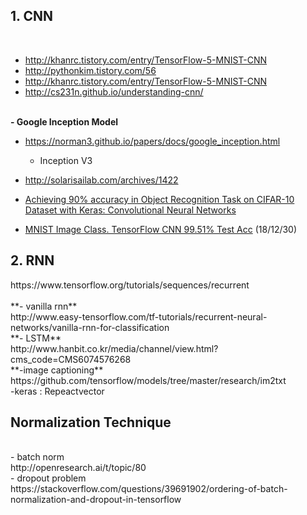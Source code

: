 **<h2>1. CNN** </h2><br>
+ http://khanrc.tistory.com/entry/TensorFlow-5-MNIST-CNN <br>
+ http://pythonkim.tistory.com/56 <br>
+ http://khanrc.tistory.com/entry/TensorFlow-5-MNIST-CNN <br>
+ http://cs231n.github.io/understanding-cnn/ <br><br>

**- Google Inception Model** <br>
+ https://norman3.github.io/papers/docs/google_inception.html <br>
  - Inception V3 <br>
+ http://solarisailab.com/archives/1422 <br>

+ [Achieving 90% accuracy in Object Recognition Task on CIFAR-10 Dataset with Keras: Convolutional Neural Networks](https://appliedmachinelearning.blog/2018/03/24/achieving-90-accuracy-in-object-recognition-task-on-cifar-10-dataset-with-keras-convolutional-neural-networks/) <br>

+ [MNIST Image Class. TensorFlow CNN 99.51% Test Acc](https://www.kaggle.com/raoulma/mnist-image-class-tensorflow-cnn-99-51-test-acc) (18/12/30) <br>


<h2>2. RNN </h2>
https://www.tensorflow.org/tutorials/sequences/recurrent <br><br>
**- vanilla rnn** <br>
http://www.easy-tensorflow.com/tf-tutorials/recurrent-neural-networks/vanilla-rnn-for-classification <br>
**- LSTM** <br>
http://www.hanbit.co.kr/media/channel/view.html?cms_code=CMS6074576268 <br>
**-image captioning** <br>
https://github.com/tensorflow/models/tree/master/research/im2txt <br>
-keras : Repeactvector <br>



<h2> Normalization Technique </h2> <br>
- batch norm <br>
http://openresearch.ai/t/topic/80 <br>
- dropout problem <br>
https://stackoverflow.com/questions/39691902/ordering-of-batch-normalization-and-dropout-in-tensorflow <br>
